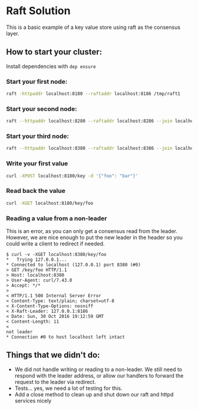 # Raft Solution

This is a basic example of a key value store using raft as the consensus layer.

## How to start your cluster:

Install dependencies with `dep ensure`

### Start your first node:
```sh
raft -httpaddr localhost:8180 --raftaddr localhost:8186 /tmp/raft1
```

### Start your second node:
```sh
raft --httpaddr localhost:8280 --raftaddr localhost:8286 --join localhost:8180 /tmp/raft2
```

### Start your third node:
```sh
raft --httpaddr localhost:8380 --raftaddr localhost:8386 --join localhost:8180 /tmp/raft3
```

### Write your first value
```sh
curl -XPOST localhost:8180/key -d '{"foo": "bar"}'
```

### Read back the value
```sh
curl -XGET localhost:8180/key/foo
```

### Reading a value from a non-leader

This is an error, as you can only get a consensus read from the leader.
However, we are nice enough to put the new leader in the header so you could
write a client to redirect if needed.

```
$ curl -v -XGET localhost:8380/key/foo
*   Trying 127.0.0.1...
* Connected to localhost (127.0.0.1) port 8380 (#0)
> GET /key/foo HTTP/1.1
> Host: localhost:8380
> User-Agent: curl/7.43.0
> Accept: */*
>
< HTTP/1.1 500 Internal Server Error
< Content-Type: text/plain; charset=utf-8
< X-Content-Type-Options: nosniff
< X-Raft-Leader: 127.0.0.1:8186
< Date: Sun, 30 Oct 2016 19:12:59 GMT
< Content-Length: 11
<
not leader
* Connection #0 to host localhost left intact
```

## Things that we didn't do:

- We did not handle writing or reading to a non-leader.  We still need to
  respond with the leader address, or allow our handlers to forward the request
  to the leader via redirect.
- Tests... yes, we need a lot of testing for this.
- Add a close method to clean up and shut down our raft and httpd services
  nicely
